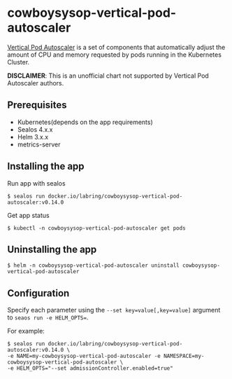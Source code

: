 # cowboysysop-vertical-pod-autoscaler

[Vertical Pod Autoscaler](https://github.com/kubernetes/autoscaler) is a set of components that automatically adjust the amount of CPU and memory requested by pods running in the Kubernetes Cluster.

**DISCLAIMER**: This is an unofficial chart not supported by Vertical Pod Autoscaler authors.

## Prerequisites

- Kubernetes(depends on the app requirements)
- Sealos 4.x.x
- Helm 3.x.x
- metrics-server

## Installing the app

Run app with sealos

```shell
$ sealos run docker.io/labring/cowboysysop-vertical-pod-autoscaler:v0.14.0
```

Get app status

```shell
$ kubectl -n cowboysysop-vertical-pod-autoscaler get pods
```

## Uninstalling the app

```shell
$ helm -n cowboysysop-vertical-pod-autoscaler uninstall cowboysysop-vertical-pod-autoscaler
```

## Configuration

Specify each parameter using the `--set key=value[,key=value]` argument to `seaos run -e HELM_OPTS=`. 

For example:

```shell
$ sealos run docker.io/labring/cowboysysop-vertical-pod-autoscaler:v0.14.0 \
-e NAME=my-cowboysysop-vertical-pod-autoscaler -e NAMESPACE=my-cowboysysop-vertical-pod-autoscaler \
-e HELM_OPTS="--set admissionController.enabled=true"
```
